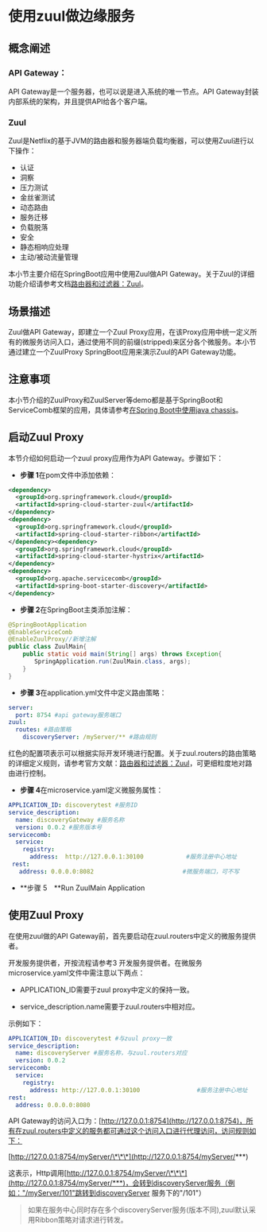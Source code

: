 # 使用zuul做边缘服务

## 概念阐述

### API Gateway：

API Gateway是一个服务器，也可以说是进入系统的唯一节点。API Gateway封装内部系统的架构，并且提供API给各个客户端。

### Zuul

Zuul是Netflix的基于JVM的路由器和服务器端负载均衡器，可以使用Zuul进行以下操作：

* 认证
* 洞察
* 压力测试
* 金丝雀测试
* 动态路由
* 服务迁移
* 负载脱落
* 安全
* 静态相响应处理
* 主动/被动流量管理

本小节主要介绍在SpringBoot应用中使用Zuul做API Gateway。关于Zuul的详细功能介绍请参考文档[路由器和过滤器：Zuul](https://springcloud.cc/spring-cloud-dalston.html#_router_and_filter_zuul)。

## 场景描述

Zuul做API Gateway，即建立一个Zuul Proxy应用，在该Proxy应用中统一定义所有的微服务访问入口，通过使用不同的前缀\(stripped\)来区分各个微服务。本小节通过建立一个ZuulProxy SpringBoot应用来演示Zuul的API Gateway功能。

## 注意事项

本小节介绍的ZuulProxy和ZuulServer等demo都是基于SpringBoot和ServiceComb框架的应用，具体请参考[在Spring Boot中使用java chassis](/using-java-chassis-in-spring-boot.md)。

## 启动Zuul Proxy

本节介绍如何启动一个zuul proxy应用作为API Gateway。步骤如下：

* **步骤 1**在pom文件中添加依赖：

```xml
<dependency> 
  <groupId>org.springframework.cloud</groupId>  
  <artifactId>spring-cloud-starter-zuul</artifactId> 
</dependency>
<dependency> 
  <groupId>org.springframework.cloud</groupId>  
  <artifactId>spring-cloud-starter-ribbon</artifactId> 
</dependency><dependency> 
  <groupId>org.springframework.cloud</groupId>  
  <artifactId>spring-cloud-starter-hystrix</artifactId> 
</dependency>
<dependency> 
  <groupId>org.apache.servicecomb</groupId>  
  <artifactId>spring-boot-starter-discovery</artifactId> 
</dependency>
```

* **步骤 2**在SpringBoot主类添加注解：

```java
@SpringBootApplication
@EnableServiceComb
@EnableZuulProxy//新增注解
public class ZuulMain{
    public static void main(String[] args) throws Exception{
　　    SpringApplication.run(ZuulMain.class, args);
    }
}
```

* **步骤 3**在application.yml文件中定义路由策略：

```yaml
server: 
  port: 8754 #api gateway服务端口
zuul: 
  routes: #路由策略
    discoveryServer: /myServer/** #路由规则
```

红色的配置项表示可以根据实际开发环境进行配置。关于zuul.routers的路由策略的详细定义规则，请参考官方文献：[路由器和过滤器：Zuul](https://springcloud.cc/spring-cloud-dalston.html#_router_and_filter_zuul)，可更细粒度地对路由进行控制。

* **步骤 4**在microservice.yaml定义微服务属性：

```yaml
APPLICATION_ID: discoverytest #服务ID
service_description: 
  name: discoveryGateway #服务名称
  version: 0.0.2 #服务版本号
servicecomb: 
  service: 
    registry: 
      address:  http://127.0.0.1:30100            #服务注册中心地址
 rest: 
   address: 0.0.0.0:8082                         #微服务端口，可不写
```

* **步骤 5　**Run ZuulMain Application

## 使用Zuul Proxy

在使用zuul做的API Gateway前，首先要启动在zuul.routers中定义的微服务提供者。

开发服务提供者，开按流程请参考3 开发服务提供者。在微服务microservice.yaml文件中需注意以下两点：

* APPLICATION\_ID需要于zuul proxy中定义的保持一致。

* service\_description.name需要于zuul.routers中相对应。

示例如下：

```yaml
APPLICATION_ID: discoverytest #与zuul proxy一致
service_description: 
  name: discoveryServer #服务名称，与zuul.routers对应
  version: 0.0.2
servicecomb: 
  service: 
    registry: 
      address: http://127.0.0.1:30100                #服务注册中心地址
rest: 
  address: 0.0.0.0:8080
```

API Gateway的访问入口为：[http://127.0.0.1:8754](http://127.0.0.1:8754)，所有在zuul.routers中定义的服务都可通过这个访问入口进行代理访问，访问规则如下：

[http://127.0.0.1:8754/myServer/\*\*\*](http://127.0.0.1:8754/myServer/***)

这表示，Http调用[http://127.0.0.1:8754/myServer/\*\*\*](http://127.0.0.1:8754/myServer/***)，会转到discoveryServer服务（例如："/myServer/101"跳转到discoveryServer 服务下的"/101"）

> 如果在服务中心同时存在多个discoveryServer服务\(版本不同\),zuul默认采用Ribbon策略对请求进行转发。



